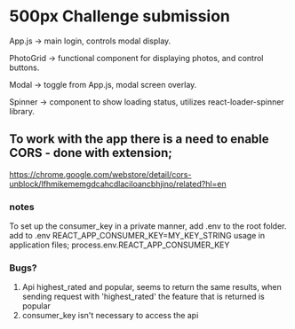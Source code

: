 # 500px Challenge submission

App.js -> main login, controls modal display.

PhotoGrid -> functional component for displaying photos, and control buttons.

Modal -> toggle from App.js, modal screen overlay.

Spinner -> component to show loading status, utilizes react-loader-spinner library.

## To work with the app there is a need to enable CORS - done with extension; 
 https://chrome.google.com/webstore/detail/cors-unblock/lfhmikememgdcahcdlaciloancbhjino/related?hl=en

### notes
To set up the consumer_key in a private manner, add .env to the root folder. add to .env
REACT_APP_CONSUMER_KEY=MY_KEY_STRING
usage in application files; 
process.env.REACT_APP_CONSUMER_KEY


### Bugs?
1. Api highest_rated and popular, seems to return the same results, when sending request with 'highest_rated' the feature that is returned is popular
2. consumer_key isn't necessary to access the api 
